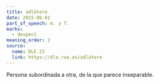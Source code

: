 ```yaml
---
title: adlátere
date: 2015-06-01
part_of_speech: m. y f.
marks:
  - despect.
meaning_order: 2
source:
  name: DLE 23
  link: https://dle.rae.es/adlátere
---
```


Persona subordinada a otra, de la que parece inseparable.
